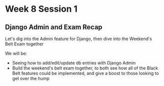 # Week 8 Session 1
## Django Admin and Exam Recap
Let's dig into the Admin feature for Django, then dive into the Weekend's Belt Exam together

We will be:
- Seeing how to add/edit/update db entries with Django Admin
- Build the weekend's belt exam together, to both see how all of the Black Belt features could be implemented, and give a boost to those looking to get over the hump
